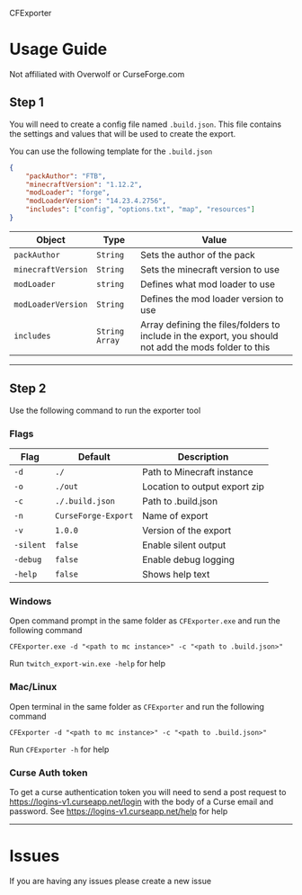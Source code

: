 CFExporter

# Usage Guide
Not affiliated with Overwolf or CurseForge.com
## Step 1
You will need to create a config file named `.build.json`.
This file contains the settings and values that will be used to create the export.

You can use the following template for the `.build.json`

```json
{
    "packAuthor": "FTB",
    "minecraftVersion": "1.12.2",
    "modLoader": "forge",
    "modLoaderVersion": "14.23.4.2756",
    "includes": ["config", "options.txt", "map", "resources"]
}
```

| Object             | Type           | Value                                                                                                 |
|--------------------|----------------|-------------------------------------------------------------------------------------------------------|
| `packAuthor`       | `String`       | Sets the author of the pack                                                                           |
| `minecraftVersion` | `String`       | Sets the minecraft version to use                                                                     |
| `modLoader`        | `string`       | Defines what mod loader to use                                                                        |
| `modLoaderVersion` | `String`       | Defines the mod loader version to use                                                                 |
| `includes`         | `String Array` | Array defining the files/folders to include in the export, you should not add the mods folder to this |

---
## Step 2
Use the following command to run the exporter tool

### Flags

| Flag      | Default             | Description                   |
|-----------|---------------------|-------------------------------|
| `-d`      | `./`                | Path to Minecraft instance    |
| `-o`      | `./out`             | Location to output export zip |
| `-c`      | `./.build.json`     | Path to .build.json           |
| `-n`      | `CurseForge-Export` | Name of export                |
| `-v`      | `1.0.0`             | Version of the export         |
  | `-silent` | `false`             | Enable silent output          |
| `-debug`  | `false`             | Enable debug logging          |
| `-help`   | `false`             | Shows help text               |

### Windows
Open command prompt in the same folder as `CFExporter.exe` and run the following command

`CFExporter.exe -d "<path to mc instance>" -c "<path to .build.json>"`

Run `twitch_export-win.exe -help` for help

### Mac/Linux
Open terminal in the same folder as `CFExporter` and run the following command

`CFExporter -d "<path to mc instance>" -c "<path to .build.json>"`

Run `CFExporter -h` for help

### Curse Auth token
To get a curse authentication token you will need to send a post request to https://logins-v1.curseapp.net/login with the body of a Curse email and password. See https://logins-v1.curseapp.net/help for help


---
# Issues

If you are having any issues please create a new issue
